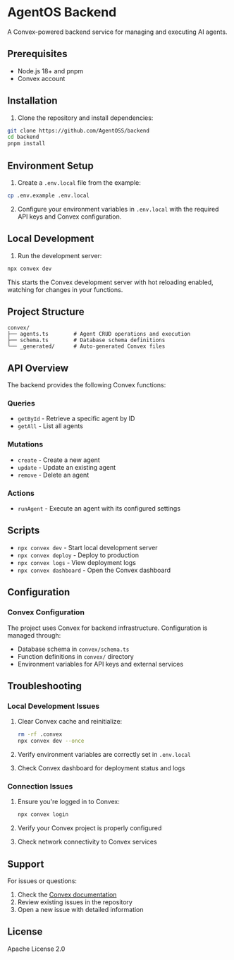 # AgentOS Backend

A Convex-powered backend service for managing and executing AI agents.

## Prerequisites

- Node.js 18+ and pnpm
- Convex account

## Installation

1. Clone the repository and install dependencies:

```bash
git clone https://github.com/AgentOSS/backend
cd backend
pnpm install
```

## Environment Setup

1. Create a `.env.local` file from the example:

```bash
cp .env.example .env.local
```

2. Configure your environment variables in `.env.local` with the required API keys and Convex configuration.

## Local Development

1. Run the development server:

```bash
npx convex dev
```

This starts the Convex development server with hot reloading enabled, watching for changes in your functions.

## Project Structure

```
convex/
├── agents.ts        # Agent CRUD operations and execution
├── schema.ts        # Database schema definitions
└── _generated/      # Auto-generated Convex files
```

## API Overview

The backend provides the following Convex functions:

### Queries
- `getById` - Retrieve a specific agent by ID
- `getAll` - List all agents

### Mutations
- `create` - Create a new agent
- `update` - Update an existing agent
- `remove` - Delete an agent

### Actions
- `runAgent` - Execute an agent with its configured settings

## Scripts

- `npx convex dev` - Start local development server
- `npx convex deploy` - Deploy to production
- `npx convex logs` - View deployment logs
- `npx convex dashboard` - Open the Convex dashboard

## Configuration

### Convex Configuration

The project uses Convex for backend infrastructure. Configuration is managed through:
- Database schema in `convex/schema.ts`
- Function definitions in `convex/` directory
- Environment variables for API keys and external services

## Troubleshooting

### Local Development Issues

1. Clear Convex cache and reinitialize:
   ```bash
   rm -rf .convex
   npx convex dev --once
   ```

2. Verify environment variables are correctly set in `.env.local`

3. Check Convex dashboard for deployment status and logs

### Connection Issues

1. Ensure you're logged in to Convex:
   ```bash
   npx convex login
   ```

2. Verify your Convex project is properly configured

3. Check network connectivity to Convex services

## Support

For issues or questions:

1. Check the [Convex documentation](https://docs.convex.dev/)
2. Review existing issues in the repository
3. Open a new issue with detailed information

## License

Apache License 2.0